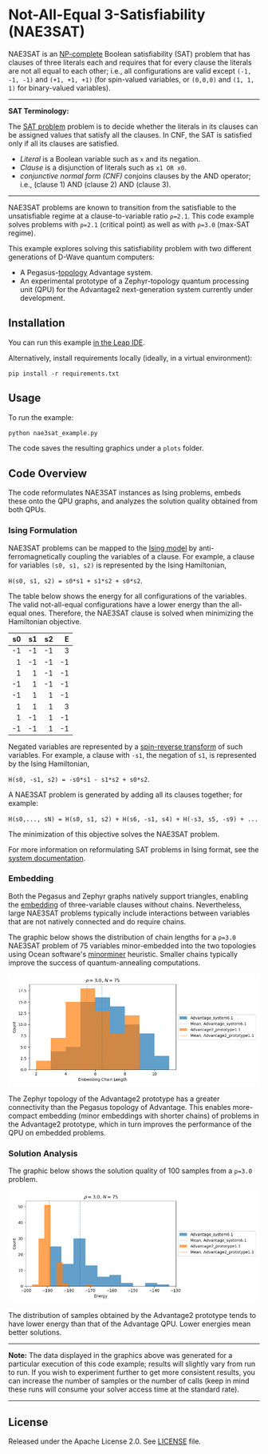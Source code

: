 # Not-All-Equal 3-Satisfiability (NAE3SAT)

NAE3SAT is an [NP-complete](https://en.wikipedia.org/wiki/NP-completeness)
Boolean satisfiability (SAT) problem that has clauses of three literals each and
requires that for every clause the literals are not all equal to each other; i.e.,
all configurations are valid except `(-1, -1, -1)` and `(+1, +1, +1)` (for
spin-valued variables, or `(0,0,0)` and `(1, 1, 1)` for binary-valued variables).

---
**SAT Terminology:**

The [SAT problem](https://en.wikipedia.org/wiki/Boolean_satisfiability_problem)
problem is to decide whether the literals in its clauses can be assigned values
that satisfy all the clauses. In CNF, the SAT is satisfied only if all its
clauses are satisfied.

 * *Literal* is a Boolean variable such as `x`  and its negation.
 * *Clause* is a disjunction of literals such as `x1 OR x0`.
 * *conjunctive normal form (CNF)* conjoins clauses by the AND operator; i.e.,
   (clause 1) AND (clause 2) AND (clause 3).

---

NAE3SAT problems are known to transition from the satisfiable to the unsatisfiable
regime at a clause-to-variable ratio `ρ=2.1`. This code example solves problems
with `ρ=2.1` (critical point) as well as with `ρ=3.0` (max-SAT regime).

This example explores solving this satisfiability problem with two different
generations of D-Wave quantum computers:

* A Pegasus-[topology](https://docs.ocean.dwavesys.com/en/stable/concepts/topology.html)
  Advantage system.
* An experimental prototype of a Zephyr-topology quantum processing unit (QPU)
  for the Advantage2 next-generation system currently under development.

## Installation

You can run this example
[in the Leap IDE](https://ide.dwavesys.io/#https://github.com/dwave-examples/NAE3SAT).

Alternatively, install requirements locally (ideally, in a virtual environment):

    pip install -r requirements.txt

## Usage

To run the example:
```bash
python nae3sat_example.py
```

The code saves the resulting graphics under a `plots` folder.

## Code Overview

The code reformulates NAE3SAT instances as Ising problems, embeds these onto the
QPU graphs, and analyzes the solution quality obtained from both QPUs.

### Ising Formulation

NAE3SAT problems can be mapped to the
[Ising model](https://docs.ocean.dwavesys.com/en/stable/concepts/bqm.html) by
anti-ferromagnetically coupling the variables of a clause. For example, a clause
for variables `(s0, s1, s2)` is represented by the Ising Hamiltonian,

`H(s0, s1, s2) = s0*s1 + s1*s2 + s0*s2`.

The table below shows the energy for all configurations of the variables. The
valid not-all-equal configurations have a lower energy than the all-equal ones. Therefore, the NAE3SAT clause is solved when minimizing the Hamiltonian objective.

|s0| s1|s2|E|
|---:|---:|---:|---:|
|-1| -1| -1|3|
| 1| -1| -1|-1|
| 1|  1| -1|-1|
|-1|  1| -1|-1|
|-1|  1|  1|-1|
| 1|  1|  1|3|
| 1| -1|  1|-1|
|-1| -1|  1|-1|

Negated variables are represented by a
[spin-reverse transform](https://docs.dwavesys.com/docs/latest/handbook_qpu.html)
of such variables. For example, a clause with `-s1`, the negation of `s1`,
is represented by the Ising Hamiltonian,

`H(s0, -s1, s2) = -s0*s1 - s1*s2 + s0*s2`.

A NAE3SAT problem is generated by adding all its clauses together; for example:

`H(s0,..., sN) = H(s0, s1, s2) + H(s6, -s1, s4) + H(-s3, s5, -s9) + ...`

The minimization of this objective solves the NAE3SAT problem.

For more information on reformulating SAT problems in Ising format, see the
[system documentation](https://docs.dwavesys.com/docs/latest/handbook_reformulating.html).

### Embedding

Both the Pegasus and Zephyr graphs natively support triangles, enabling the
[embedding](https://docs.ocean.dwavesys.com/en/stable/concepts/embedding.html)
of three-variable clauses without chains. Nevertheless, large NAE3SAT problems
typically include interactions between variables that are not natively connected
and do require chains.

The graphic below shows the distribution of chain lengths for a `ρ=3.0` NAE3SAT
problem of 75 variables minor-embedded into the two topologies using Ocean software's
[minorminer](https://docs.ocean.dwavesys.com/en/stable/docs_minorminer/source/sdk_index.html)
heuristic. Smaller chains typically improve the success of quantum-annealing computations.

![](/readme_images/rho_300_chain_length.png)

The Zephyr topology of the Advantage2 prototype has a greater connectivity than
the Pegasus topology of Advantage. This enables more-compact embedding (minor
embeddings with shorter chains) of problems in the Advantage2 prototype, which in turn improves the performance of the QPU on embedded problems.

### Solution Analysis

The graphic below shows the solution quality of 100 samples from a `ρ=3.0` problem.

![](/readme_images/rho_300_energies.png)

The distribution of samples obtained by the Advantage2 prototype tends to have
lower energy than that of the Advantage QPU. Lower energies mean better solutions.

---
**Note:** The data displayed in the graphics above was generated for a particular execution of this code example; results will slightly vary from run to run. If you wish to experiment further to get more consistent results, you can increase the number of samples or the number of calls (keep in mind these runs will consume your solver access time at the standard rate).


---

## License

Released under the Apache License 2.0. See [LICENSE](LICENSE) file.
